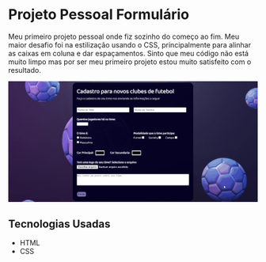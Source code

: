 # Projeto Pessoal Formulário

Meu primeiro projeto pessoal onde fiz sozinho do começo ao fim. Meu maior desafio foi na estilização usando o CSS, principalmente para alinhar as caixas em coluna e dar espaçamentos. Sinto que meu código não está muito limpo mas por ser meu primeiro projeto estou muito satisfeito com o resultado.

[<img src="./Animação-formulario.gif" alt= "Animação da tela do mini projeto">](https://gideoni-santos.github.io/mini-portfolio/)

## Tecnologias Usadas

* HTML
* CSS



